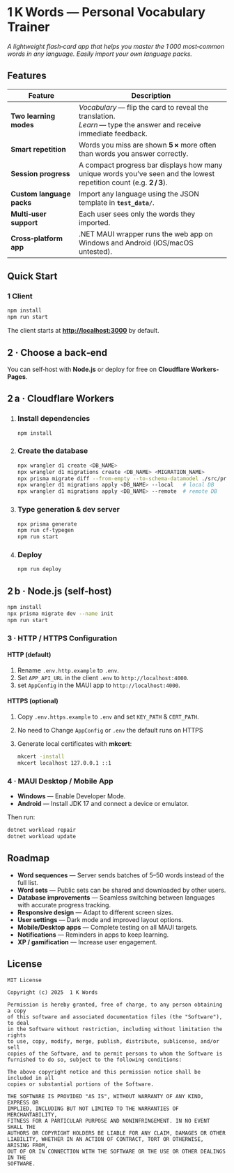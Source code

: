 # 1 K Words — Personal Vocabulary Trainer

*A lightweight flash‑card app that helps you master the 1 000 most‑common words in any language. Easily import your own language packs.*


## Features

| Feature                   | Description                                                                                                          |
| ------------------------- | -------------------------------------------------------------------------------------------------------------------- |
| **Two learning modes**    | *Vocabulary* — flip the card to reveal the translation.<br>*Learn* — type the answer and receive immediate feedback. |
| **Smart repetition**      | Words you miss are shown **5 ×** more often than words you answer correctly.                                         |
| **Session progress**      | A compact progress bar displays how many unique words you’ve seen and the lowest repetition count (e.g. **2 / 3**).  |
| **Custom language packs** | Import any language using the JSON template in **`test_data/`**.                                                     |
| **Multi‑user support**    | Each user sees only the words they imported.                                                                         |
| **Cross‑platform app**    | .NET MAUI wrapper runs the web app on Windows and Android (iOS/macOS untested).                                      |


## Quick Start

### 1 Client
```bash
npm install
npm run start
```

The client starts at **[http://localhost:3000](http://localhost:3000)** by default.

## 2 · Choose a back‑end

You can self‑host with **Node.js** or deploy for free on **Cloudflare Workers-Pages**.

## 2 a · Cloudflare Workers

1. ### Install dependencies

   ```bash
   npm install
   ```
2. ### Create the database

   ```bash
   npx wrangler d1 create <DB_NAME>
   npx wrangler d1 migrations create <DB_NAME> <MIGRATION_NAME>
   npx prisma migrate diff --from-empty --to-schema-datamodel ./src/prisma/schema.prisma --script --output migrations/<MIGRATION_NAME>.sql # push migarion
   npx wrangler d1 migrations apply <DB_NAME> --local   # local DB
   npx wrangler d1 migrations apply <DB_NAME> --remote  # remote DB
   ```
3. ### Type generation & dev server

   ```bash
   npx prisma generate
   npm run cf-typegen
   npm run start
   ```
4. ### Deploy

   ```bash
   npm run deploy
   ```

## 2 b · Node.js (self‑host)

```bash
npm install
npx prisma migrate dev --name init
npm run start
```

### 3 · HTTP / HTTPS Configuration

#### HTTP (default)

1. Rename `.env.http.example` to `.env`.
2. Set `APP_API_URL` in the client `.env` to `http://localhost:4000`.
3. set `AppConfig` in the MAUI app to `http://localhost:4000`.

#### HTTPS (optional)

1. Copy `.env.https.example` to `.env` and set `KEY_PATH` & `CERT_PATH`.
2. No need to Change `AppConfig` or `.env` the default runs on HTTPS
2. Generate local certificates with **mkcert**:

   ```bash
   mkcert -install
   mkcert localhost 127.0.0.1 ::1
   ```


### 4 · MAUI Desktop / Mobile App

* **Windows** — Enable Developer Mode.  
* **Android** — Install JDK 17 and connect a device or emulator.

Then run:

```bash
dotnet workload repair
dotnet workload update
````


## Roadmap

* **Word sequences** — Server sends batches of 5–50 words instead of the full list.
* **Word sets** — Public sets can be shared and downloaded by other users.
* **Database improvements** — Seamless switching between languages with accurate progress tracking.
* **Responsive design** — Adapt to different screen sizes.
* **User settings** — Dark mode and improved layout options.
* **Mobile/Desktop apps** — Complete testing on all MAUI targets.
* **Notifications** — Reminders in apps to keep learning.
* **XP / gamification** — Increase user engagement.


## License

```text
MIT License

Copyright (c) 2025  1 K Words

Permission is hereby granted, free of charge, to any person obtaining a copy
of this software and associated documentation files (the "Software"), to deal
in the Software without restriction, including without limitation the rights
to use, copy, modify, merge, publish, distribute, sublicense, and/or sell
copies of the Software, and to permit persons to whom the Software is
furnished to do so, subject to the following conditions:

The above copyright notice and this permission notice shall be included in all
copies or substantial portions of the Software.

THE SOFTWARE IS PROVIDED "AS IS", WITHOUT WARRANTY OF ANY KIND, EXPRESS OR
IMPLIED, INCLUDING BUT NOT LIMITED TO THE WARRANTIES OF MERCHANTABILITY,
FITNESS FOR A PARTICULAR PURPOSE AND NONINFRINGEMENT. IN NO EVENT SHALL THE
AUTHORS OR COPYRIGHT HOLDERS BE LIABLE FOR ANY CLAIM, DAMAGES OR OTHER
LIABILITY, WHETHER IN AN ACTION OF CONTRACT, TORT OR OTHERWISE, ARISING FROM,
OUT OF OR IN CONNECTION WITH THE SOFTWARE OR THE USE OR OTHER DEALINGS IN THE
SOFTWARE.
```
